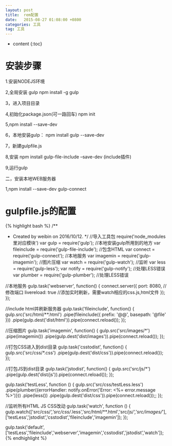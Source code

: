 ```yaml
---
layout: post
title:  rem配置
date:   2015-08-27 01:08:00 +0800
categories: 工具
tag: 工具
---
```


* content
{:toc}


安装步骤
====================================
1.安装NODEJS环境

2,全局安装 gulp         npm install -g gulp

3，进入项目目录

4,初始化package.json(可一路回车)      npm init

5,npm install --save-dev

6，本地安装gulp：           npm install gulp --save-dev

7，新建gulpfile.js

8,安装 npm install gulp-file-include –save-dev      (include插件)

9,运行gulp

二，安装本地WEB服务器

1,npm install --save-dev gulp-connect

gulpfile.js的配置
====================================


{% highlight bash %}
/**
 * Created by weibin on 2016/10/12.
 */
//导入工具包 require('node_modules里对应模块')
var gulp = require('gulp'); //本地安装gulp所用到的地方
var fileinclude  = require('gulp-file-include');  //包含HTML
var connect = require('gulp-connect'); //本地服务
var imagemin = require('gulp-imagemin'); //图片压缩
var watch = require('gulp-watch'); //监听
var less = require('gulp-less');
var notify = require('gulp-notify');  //处理LESS错误
var plumber = require('gulp-plumber'); //处理LESS错误



//本地服务
gulp.task('webserver', function() {
    connect.server({
        port: 8080,      //修改端口
        livereload: true   //添加实时刷新，需要watch相应的css.js,html文件
    });
});

//include html并刷新服务器
gulp.task('fileinclude', function() {
    gulp.src('src/html/**.html')
        .pipe(fileinclude({
            prefix: '@@',
            basepath: '@file'
        }))
        .pipe(gulp.dest('dist/html')).pipe(connect.reload());
});

//压缩图片
gulp.task('imagemin', function() {
    gulp.src('src/images/*')
        .pipe(imagemin())
        .pipe(gulp.dest('dist/images')).pipe(connect.reload());
});

//打包CSS进入到dist目录
gulp.task('csstodist', function() {
    gulp.src('src/css/*.css')
.pipe(gulp.dest('dist/css')).pipe(connect.reload());
});

//打包JS到dist目录
gulp.task('jstodist', function() {
    gulp.src('src/js/*')
        .pipe(gulp.dest('dist/js')).pipe(connect.reload());
});

gulp.task('testLess', function () {
    gulp.src('src/css/testLess.less')
        .pipe(plumber({errorHandler: notify.onError('Error: <%= error.message %>')}))
        .pipe(less())
        .pipe(gulp.dest('dist/css')).pipe(connect.reload());;
});


//监听所有HTML JS CSS改动
gulp.task('watch', function () {
    gulp.watch(['src/css/*','src/css/*.less','src/html/**.html','src/js/*','src/images/*'], ['testLess','jstodist','csstodist','fileinclude','imagemin']);
});


gulp.task('default',['testLess','fileinclude','webserver','imagemin','csstodist','jstodist','watch']);
{% endhighlight %}

